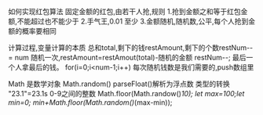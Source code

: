 如何实现红包算法
固定金额的红包,由若干人抢,规则
1.抢到金额之和等于红包金额,不能超过也不能少于
2.手气王,0.01 至少
3.金额随机,随机数,公平,每个人抢到金额的概率要相同

计算过程,变量计算的本质
总和total,剩下的钱restAmount,剩下的个数restNum-- = num
随机一次,restAmount=restAmout(total)-随机的金额
restNum--;
最后一个人拿最后的钱。 for(i=0;i<num-1;i++)
每次随机钱数是我们需要的,push数组里

Math 是数学对象     Math.random()   parseFloat()解析为浮点数
类型的转换 "23.1"=23.1s
0-9之间的整数
Math.floor(Math.randow()*10);
let max=100;let min=0;
min+Math.floor(Math.random()*(max-min));